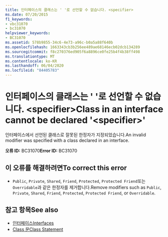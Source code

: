 ```yaml
---
title: 인터페이스의 클래스는 ' '로 선언할 수 없습니다. <specifier>
ms.date: 07/20/2015
f1_keywords:
- vbc31070
- bc31070
helpviewer_keywords:
- BC31070
ms.assetid: 578b9855-34c6-4e73-a96c-b0a5a88f640b
ms.openlocfilehash: 1663343cb3b256ee489ae68146ecb02dcb134289
ms.sourcegitcommit: f8c270376ed905f6a8896ce0fe25b4f4b38ff498
ms.translationtype: MT
ms.contentlocale: ko-KR
ms.lasthandoff: 06/04/2020
ms.locfileid: "84405783"
---
```

# <a name="class-in-an-interface-cannot-be-declared-specifier"></a><span data-ttu-id="03a62-102">인터페이스의 클래스는 ' '로 선언할 수 없습니다. \<specifier></span><span class="sxs-lookup"><span data-stu-id="03a62-102">Class in an interface cannot be declared '\<specifier>'</span></span>
<span data-ttu-id="03a62-103">인터페이스에서 선언된 클래스로 잘못된 한정자가 지정되었습니다.</span><span class="sxs-lookup"><span data-stu-id="03a62-103">An invalid modifier was specified with a class declared in an interface.</span></span>  
  
 <span data-ttu-id="03a62-104">**오류 ID:** BC31070</span><span class="sxs-lookup"><span data-stu-id="03a62-104">**Error ID:** BC31070</span></span>  
  
## <a name="to-correct-this-error"></a><span data-ttu-id="03a62-105">이 오류를 해결하려면</span><span class="sxs-lookup"><span data-stu-id="03a62-105">To correct this error</span></span>  
  
- <span data-ttu-id="03a62-106">`Public`, `Private`, `Shared`, `Friend`, `Protected`, `Protected Friend`또는 `Overridable`과 같은 한정자를 제거합니다.</span><span class="sxs-lookup"><span data-stu-id="03a62-106">Remove modifiers such as `Public`, `Private`, `Shared`, `Friend`, `Protected`, `Protected Friend`, or `Overridable`.</span></span>  
  
## <a name="see-also"></a><span data-ttu-id="03a62-107">참고 항목</span><span class="sxs-lookup"><span data-stu-id="03a62-107">See also</span></span>

- [<span data-ttu-id="03a62-108">인터페이스</span><span class="sxs-lookup"><span data-stu-id="03a62-108">Interfaces</span></span>](../programming-guide/language-features/interfaces/index.md)
- [<span data-ttu-id="03a62-109">Class 문</span><span class="sxs-lookup"><span data-stu-id="03a62-109">Class Statement</span></span>](../language-reference/statements/class-statement.md)
